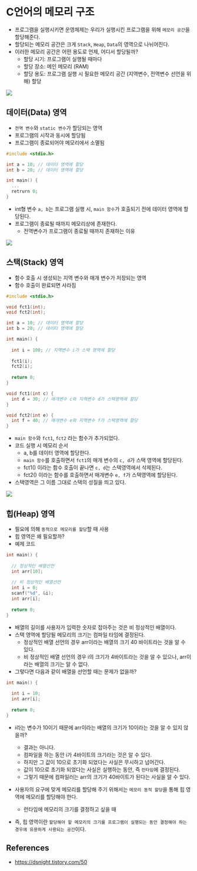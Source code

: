 # C언어의 메모리 구조  
* 프로그램을 실행시키면 운영체제는 우리가 실행시킨 프로그램을 위해 `메모리 공간`을 할당해준다.  
* 할당되는 메모리 공간은 크게 `Stack`, `Heap`, `Data`의 영역으로 나뉘어진다.  
* 이러한 메모리 공간은 어떤 용도로 언제, 어디서 할당될까?  
  * 할당 시기: 프로그램이 실행될 때마다  
  * 할당 장소: 메인 메모리 (RAM)  
  * 할당 용도: 프로그램 실행 시 필요한 메모리 공간 (지역변수, 전역변수 선언을 위해) 할당   

![](https://t1.daumcdn.net/cfile/tistory/26631F4F53AADA0A2C)  

## 데이터(Data) 영역  
* `전역 변수`와 `static 변수`가 할당되는 영역  
* 프로그램의 시작과 동시에 할당됨  
* 프로그램이 종료되어야 메모리에서 소멸됨  

```c
#include <stdio.h>

int a = 10; // 데이터 영역에 할당
int b = 20; // 데이터 영역에 할당

int main() {
  ...
  retrurn 0;
}
```
* int형 변수 `a, b`는 프로그램 실행 시, `main 함수`가 호출되기 전에 데이터 영역에 할당된다.  
* 프로그램이 종료될 때까지 메모리상에 존재한다.  
  * 전역변수가 프로그램이 종료될 때까지 존재하는 이유  

![](https://t1.daumcdn.net/cfile/tistory/2350264453AB816B1B)  

## 스택(Stack) 영역  
* 함수 호출 시 생성되는 지역 변수와 매개 변수가 저장되는 영역  
* 함수 호출이 완료되면 사라짐  

```c
#include <stdio.h>

void fct1(int);
void fct2(int);

int a = 10; // 데이터 영역에 할당
int b = 20; // 데이터 영역에 할당

int main() {
  
  int i = 100; // 지역변수 i가 스택 영역에 할당
  
  fct1(i);
  fct2(i);
  
  return 0;
}

void fct1(int c) {
  int d = 30; // 매개변수 c와 지역변수 d가 스택영역에 할당
}

void fct2(int e) {
  int f = 40; // 매개변수 e와 지역변수 f가 스택영역에 할당
}
```
* `main 함수`와 `fct1`, `fct2` 라는 함수가 추가되었다.  
* 코드 실행 시 메모리 순서  
  * a, b를 데이터 영역에 할당한다.  
  * `main 함수`를 호출하면서 `fct1`의 매개 변수의 `c, d`가 스택 영역에 할당된다.  
  * fct1() 이라는 함수 호출이 끝나면 `c, d`는 스택영역에서 삭제된다.  
  * fct2() 이라는 함수를 호출하면서 매개변수 `e, f`가 스택영역에 할당된다.  
* 스택영역은 그 이름 그대로 스택의 성질을 띄고 있다.  

![](https://t1.daumcdn.net/cfile/tistory/257CE33C53AB84BE35)  

## 힙(Heap) 영역  
* 필요에 의해 `동적으로 메모리를 할당`할 때 사용  
* 힙 영역은 왜 필요할까?  
* 예제 코드  
```c
int main() {
  
  // 정상적인 배열선언
  int arr[10];
  
  // 비 정상적인 배열선언  
  int i = 0;
  scanf("%d", &i);
  int arr[i];
  
  return 0;
}
```
* 배열의 길이를 사용자가 입력한 숫자로 잡아주는 것은 비 정상적인 배열이다.  
* 스택 영역에 할당될 메모리의 크기는 컴파일 타임에 결정된다.  
  * 정상적인 배열 선언의 경우 arr이라는 배열의 크기 40 바이트라는 것을 알 수 있다.  
  * 비 정상적인 배열 선언의 경우 i의 크기가 4바이트라는 것을 알 수 있으나, arr이라는 배열의 크기는 알 수 없다.  
* 그렇다면 다음과 같이 배열을 선언할 때는 문제가 없을까?  
```c
int main() {
  
  int i = 10;
  int arr[i];
  
  return 0;
}
```
* i라는 변수가 10이기 때문에 arr이라는 배열의 크기가 10이라는 것을 알 수 있지 않을까?  
  * 결과는 아니다.  
  * 컴파일을 하는 동안 i가 4바이트의 크기라는 것은 알 수 있다.  
  * 하지만 그 값이 10으로 초기화 되었다는 사실은 무시하고 넘어간다.  
  * 값이 10으로 초기화 되었다는 사실은 실행하는 동안, 즉 `런타임`에 결정된다.  
  * 그렇기 때문에 컴파일러는 arr의 크기가 40바이트가 된다는 사실을 알 수 있다.  

* 사용자의 요구에 맞게 메모리를 할당해 주기 위해서는 `메모리 동적 할당`을 통해 힙 영역에 메모리를 할당해야 한다.  
  * 런타임에 메모리의 크기를 결정하고 싶을 때  
* 즉, 힙 영역이란 `할당해야 할 메모리의 크기를 프로그램이 실행되는 동안 결정해야 하는 경우에 유용하게 사용되는 공간`이다.  

## References  
* https://dsnight.tistory.com/50  
